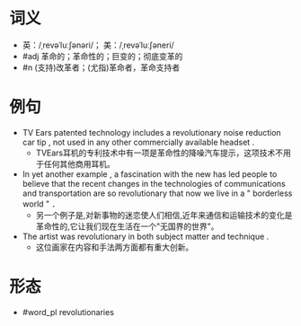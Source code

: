 # 词义
- 英：/ˌrevəˈluːʃənəri/； 美：/ˌrevəˈluːʃəneri/
- #adj 革命的；革命性的；巨变的；彻底变革的
- #n (支持)改革者；(尤指)革命者，革命支持者
# 例句
- TV Ears patented technology includes a revolutionary noise reduction car tip , not used in any other commercially available headset .
	- TVEars耳机的专利技术中有一项是革命性的降噪汽车提示，这项技术不用于任何其他商用耳机。
- In yet another example , a fascination with the new has led people to believe that the recent changes in the technologies of communications and transportation are so revolutionary that now we live in a " borderless world " ．
	- 另一个例子是,对新事物的迷恋使人们相信,近年来通信和运输技术的变化是革命性的,它让我们现在生活在一个"无国界的世界"。
- The artist was revolutionary in both subject matter and technique .
	- 这位画家在内容和手法两方面都有重大创新。
# 形态
- #word_pl revolutionaries
